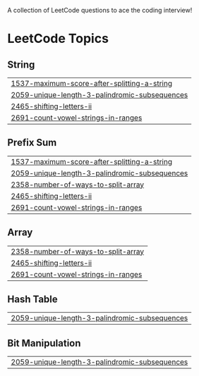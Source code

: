A collection of LeetCode questions to ace the coding interview! 
<!---LeetCode Topics Start-->
# LeetCode Topics
## String
|  |
| ------- |
| [1537-maximum-score-after-splitting-a-string](https://github.com/Rishi2333/practiseDSA/tree/master/LeetCode/1537-maximum-score-after-splitting-a-string) |
| [2059-unique-length-3-palindromic-subsequences](https://github.com/Rishi2333/practiseDSA/tree/master/LeetCode/2059-unique-length-3-palindromic-subsequences) |
| [2465-shifting-letters-ii](https://github.com/Rishi2333/practiseDSA/tree/master/LeetCode/2465-shifting-letters-ii) |
| [2691-count-vowel-strings-in-ranges](https://github.com/Rishi2333/practiseDSA/tree/master/LeetCode/2691-count-vowel-strings-in-ranges) |
## Prefix Sum
|  |
| ------- |
| [1537-maximum-score-after-splitting-a-string](https://github.com/Rishi2333/practiseDSA/tree/master/LeetCode/1537-maximum-score-after-splitting-a-string) |
| [2059-unique-length-3-palindromic-subsequences](https://github.com/Rishi2333/practiseDSA/tree/master/LeetCode/2059-unique-length-3-palindromic-subsequences) |
| [2358-number-of-ways-to-split-array](https://github.com/Rishi2333/practiseDSA/tree/master/LeetCode/2358-number-of-ways-to-split-array) |
| [2465-shifting-letters-ii](https://github.com/Rishi2333/practiseDSA/tree/master/LeetCode/2465-shifting-letters-ii) |
| [2691-count-vowel-strings-in-ranges](https://github.com/Rishi2333/practiseDSA/tree/master/LeetCode/2691-count-vowel-strings-in-ranges) |
## Array
|  |
| ------- |
| [2358-number-of-ways-to-split-array](https://github.com/Rishi2333/practiseDSA/tree/master/LeetCode/2358-number-of-ways-to-split-array) |
| [2465-shifting-letters-ii](https://github.com/Rishi2333/practiseDSA/tree/master/LeetCode/2465-shifting-letters-ii) |
| [2691-count-vowel-strings-in-ranges](https://github.com/Rishi2333/practiseDSA/tree/master/LeetCode/2691-count-vowel-strings-in-ranges) |
## Hash Table
|  |
| ------- |
| [2059-unique-length-3-palindromic-subsequences](https://github.com/Rishi2333/practiseDSA/tree/master/LeetCode/2059-unique-length-3-palindromic-subsequences) |
## Bit Manipulation
|  |
| ------- |
| [2059-unique-length-3-palindromic-subsequences](https://github.com/Rishi2333/practiseDSA/tree/master/LeetCode/2059-unique-length-3-palindromic-subsequences) |
<!---LeetCode Topics End-->
